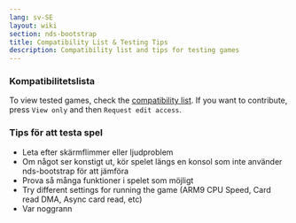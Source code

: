 ```yaml
---
lang: sv-SE
layout: wiki
section: nds-bootstrap
title: Compatibility List & Testing Tips
description: Compatibility list and tips for testing games
---
```


### Kompatibilitetslista
To view tested games, check the [compatibility list](https://docs.google.com/spreadsheets/d/1LRTkXOUXraTMjg1eedz_f7b5jiuyMv2x6e_jY_nyHSc/). If you want to contribute, press `View only` and then `Request edit access`.

### Tips för att testa spel
- Leta efter skärmflimmer eller ljudproblem
- Om något ser konstigt ut, kör spelet längs en konsol som inte använder nds-bootstrap för att jämföra
- Prova så många funktioner i spelet som möjligt
- Try different settings for running the game (ARM9 CPU Speed, Card read DMA, Async card read, etc)
- Var noggrann
